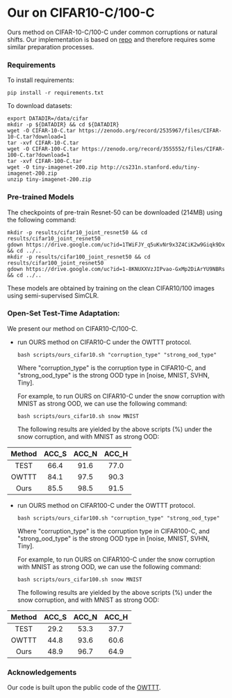 # Our on CIFAR10-C/100-C

Ours method on CIFAR-10-C/100-C under common corruptions or natural shifts. Our implementation is based on [repo](https://github.com/Yushu-Li/OWTTT) and therefore requires some similar preparation processes.

### Requirements

To install requirements:

```
pip install -r requirements.txt
```

To download datasets:

```
export DATADIR=/data/cifar
mkdir -p ${DATADIR} && cd ${DATADIR}
wget -O CIFAR-10-C.tar https://zenodo.org/record/2535967/files/CIFAR-10-C.tar?download=1
tar -xvf CIFAR-10-C.tar
wget -O CIFAR-100-C.tar https://zenodo.org/record/3555552/files/CIFAR-100-C.tar?download=1
tar -xvf CIFAR-100-C.tar
wget -O tiny-imagenet-200.zip http://cs231n.stanford.edu/tiny-imagenet-200.zip
unzip tiny-imagenet-200.zip
```

### Pre-trained Models

The checkpoints of pre-train Resnet-50 can be downloaded (214MB) using the following command:

```
mkdir -p results/cifar10_joint_resnet50 && cd results/cifar10_joint_resnet50
gdown https://drive.google.com/uc?id=1TWiFJY_q5uKvNr9x3Z4CiK2w9Giqk9Dx && cd ../..
mkdir -p results/cifar100_joint_resnet50 && cd results/cifar100_joint_resnet50
gdown https://drive.google.com/uc?id=1-8KNUXXVzJIPvao-GxMp2DiArYU9NBRs && cd ../..
```

These models are obtained by training on the clean CIFAR10/100 images using semi-supervised SimCLR.

### Open-Set Test-Time Adaptation:

We present our method on CIFAR10-C/100-C.

- run OURS method on CIFAR10-C under the OWTTT protocol.

  ```
  bash scripts/ours_cifar10.sh "corruption_type" "strong_ood_type" 
  ```

  Where "corruption_type" is the corruption type in CIFAR10-C, and "strong_ood_type" is the strong OOD type in [noise, MNIST, SVHN, Tiny].
  
  For example, to run OURS on CIFAR10-C under the snow corruption with MNIST as strong OOD, we can use the following command:

  ```
  bash scripts/ours_cifar10.sh snow MNIST 
  ```

  The following results are yielded by the above scripts (%) under the snow corruption, and with MNIST as strong OOD:


| Method | ACC_S | ACC_N | ACC_H |
| :------: | :-----: | :-----: | :-----: |
|  TEST  | 66.4 | 91.6 | 77.0 |
|  OWTTT  | 84.1 | 97.5 | 90.3 |
| Ours | 85.5 | 98.5 | 91.5 |
- run OURS method on CIFAR100-C under the OWTTT protocol.

  ```
  bash scripts/ours_cifar100.sh "corruption_type" "strong_ood_type" 
  ```

  Where "corruption_type" is the corruption type in CIFAR100-C, and "strong_ood_type" is the strong OOD type in [noise, MNIST, SVHN, Tiny].
  
  For example, to run OURS on CIFAR100-C under the snow corruption with MNIST as strong OOD, we can use the following command:

  ```
  bash scripts/ours_cifar100.sh snow MNIST 
  ```

  The following results are yielded by the above scripts (%) under the snow corruption, and with MNIST as strong OOD:


| Method | ACC_S | ACC_N | ACC_H |
| :------: | :-----: | :-----: | :-----: |
|  TEST  | 29.2 | 53.3 | 37.7 |
|  OWTTT  | 44.8 | 93.6 | 60.6 |
| Ours | 48.9 | 96.7 | 64.9 |

### Acknowledgements

Our code is built upon the public code of the [OWTTT](https://github.com/Yushu-Li/OWTTT).
